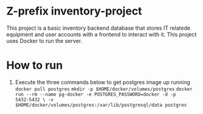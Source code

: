 # Z-prefix inventory-project

This project is a basic inventory backend database that stores IT relatede equipment and user accounts with a frontend to interact with it. This project uses Docker to run the server.

# How to run

1. Execute the three commands below to get postgres image up running
  `docker pull postgres`
  `mkdir -p $HOME/docker/volumes/postgres`
  `docker run --rm --name pg-docker -e POSTGRES_PASSWORD=docker -d -p 5432:5432 \
-v $HOME/docker/volumes/postgres:/var/lib/postgresql/data postgres`

